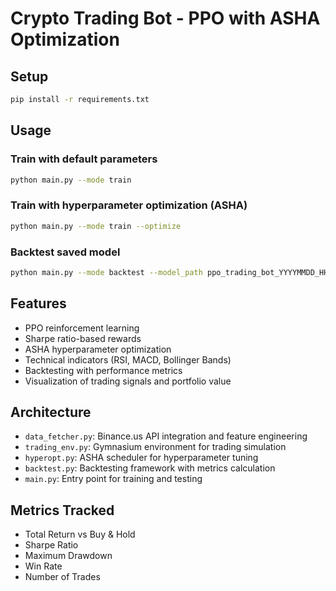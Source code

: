 # Crypto Trading Bot - PPO with ASHA Optimization

## Setup
```bash
pip install -r requirements.txt
```

## Usage

### Train with default parameters
```bash
python main.py --mode train
```

### Train with hyperparameter optimization (ASHA)
```bash
python main.py --mode train --optimize
```

### Backtest saved model
```bash
python main.py --mode backtest --model_path ppo_trading_bot_YYYYMMDD_HHMMSS
```

## Features
- PPO reinforcement learning
- Sharpe ratio-based rewards
- ASHA hyperparameter optimization
- Technical indicators (RSI, MACD, Bollinger Bands)
- Backtesting with performance metrics
- Visualization of trading signals and portfolio value

## Architecture
- `data_fetcher.py`: Binance.us API integration and feature engineering
- `trading_env.py`: Gymnasium environment for trading simulation
- `hyperopt.py`: ASHA scheduler for hyperparameter tuning
- `backtest.py`: Backtesting framework with metrics calculation
- `main.py`: Entry point for training and testing

## Metrics Tracked
- Total Return vs Buy & Hold
- Sharpe Ratio
- Maximum Drawdown
- Win Rate
- Number of Trades